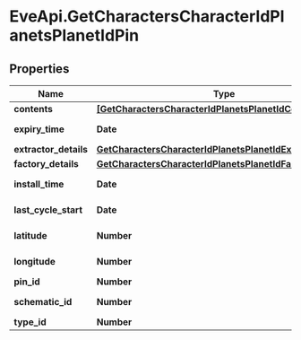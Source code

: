 # EveApi.GetCharactersCharacterIdPlanetsPlanetIdPin

## Properties
Name | Type | Description | Notes
------------ | ------------- | ------------- | -------------
**contents** | [**[GetCharactersCharacterIdPlanetsPlanetIdContent]**](GetCharactersCharacterIdPlanetsPlanetIdContent.md) | contents array | [optional] 
**expiry_time** | **Date** | expiry_time string | [optional] 
**extractor_details** | [**GetCharactersCharacterIdPlanetsPlanetIdExtractorDetails**](GetCharactersCharacterIdPlanetsPlanetIdExtractorDetails.md) |  | [optional] 
**factory_details** | [**GetCharactersCharacterIdPlanetsPlanetIdFactoryDetails**](GetCharactersCharacterIdPlanetsPlanetIdFactoryDetails.md) |  | [optional] 
**install_time** | **Date** | install_time string | [optional] 
**last_cycle_start** | **Date** | last_cycle_start string | [optional] 
**latitude** | **Number** | latitude number | 
**longitude** | **Number** | longitude number | 
**pin_id** | **Number** | pin_id integer | 
**schematic_id** | **Number** | schematic_id integer | [optional] 
**type_id** | **Number** | type_id integer | 


